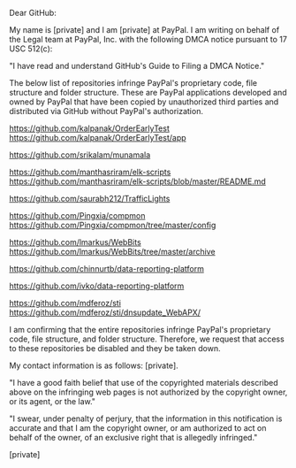 Dear GitHub:

My name is [private] and I am [private] at PayPal. I am writing on behalf of the Legal team at PayPal, Inc. with the following DMCA notice pursuant to 17 USC 512(c):

"I have read and understand GitHub's Guide to Filing a DMCA Notice."

The below list of repositories infringe PayPal's proprietary code, file structure and folder structure. These are PayPal applications developed and owned by PayPal that have been copied by unauthorized third parties and distributed via GitHub without PayPal's authorization.

https://github.com/kalpanak/OrderEarlyTest <https://github.com/kalpanak/OrderEarlyTest/app>

https://github.com/srikalam/munamala

https://github.com/manthasriram/elk-scripts <https://github.com/manthasriram/elk-scripts/blob/master/README.md>

https://github.com/saurabh212/TrafficLights

https://github.com/Pingxia/compmon <https://github.com/Pingxia/compmon/tree/master/config>

https://github.com/lmarkus/WebBits <https://github.com/lmarkus/WebBits/tree/master/archive>

https://github.com/chinnurtb/data-reporting-platform

https://github.com/ivko/data-reporting-platform

https://github.com/mdferoz/sti <https://github.com/mdferoz/sti/dnsupdate_WebAPX/>

I am confirming that the entire repositories infringe PayPal's proprietary code, file structure, and folder structure. Therefore, we request that access to these repositories be disabled and they be taken down.

My contact information is as follows: [private].

"I have a good faith belief that use of the copyrighted materials described above on the infringing web pages is not authorized by the copyright owner, or its agent, or the law."

"I swear, under penalty of perjury, that the information in this notification is accurate and that I am the copyright owner, or am authorized to act on behalf of the owner, of an exclusive right that is allegedly infringed."

[private]
